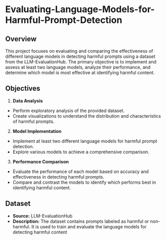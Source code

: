 # Evaluating-Language-Models-for-Harmful-Prompt-Detection

## Overview
This project focuses on evaluating and comparing the effectiveness of different language models in detecting harmful prompts using a dataset from the LLM-EvaluationHub. The primary objective is to implement and assess at least two language models, analyze their performance, and determine which model is most effective at identifying harmful content.

## Objectives
1. **Data Analysis**

- Perform exploratory analysis of the provided dataset.
- Create visualizations to understand the distribution and characteristics of harmful prompts.
2. **Model Implementation**

- Implement at least two different language models for harmful prompt detection.
- Explore various models to achieve a comprehensive comparison.
3. **Performance Comparison**

- Evaluate the performance of each model based on accuracy and effectiveness in detecting harmful prompts.
- Compare and contrast the models to identify which performs best in identifying harmful content.


## Dataset
- **Source:** LLM-EvaluationHub
- **Description:** The dataset contains prompts labeled as harmful or non-harmful. It is used to train and evaluate the language models for detecting harmful content
